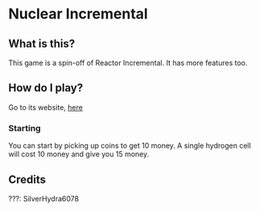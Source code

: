 # Nuclear Incremental
## What is this?
This game is a spin-off of Reactor Incremental. It has more features too.

## How do I play?
Go to its website, [here](https://asimenio-asteri.github.io/nuclearIncremental)

### Starting
You can start by picking up coins to get 10 money.
A single hydrogen cell will cost 10 money and give you 15 money.

## Credits
???: SilverHydra6078
